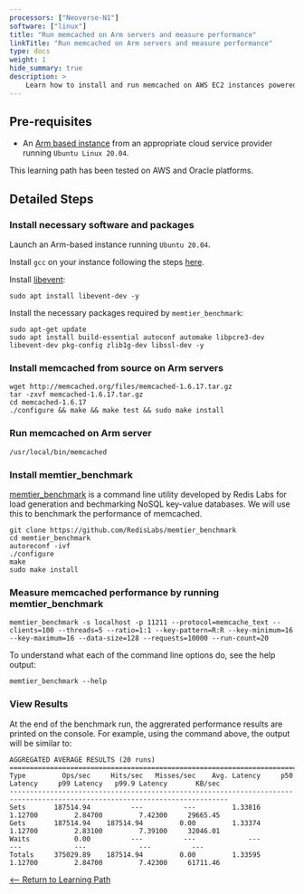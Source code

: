 ```yaml
---
processors: ["Neoverse-N1"]
software: ["linux"]
title: "Run memcached on Arm servers and measure performance"
linkTitle: "Run memcached on Arm servers and measure performance"
type: docs
weight: 1
hide_summary: true
description: >
    Learn how to install and run memcached on AWS EC2 instances powered by Arm64 achitecture.
---
```


## Pre-requisites

* An [Arm based instance](/cloud/providers) from an appropriate cloud service provider running `Ubuntu Linux 20.04`.

This learning path has been tested on AWS and Oracle platforms.

## Detailed Steps

### Install necessary software and packages

Launch an Arm-based instance running `Ubuntu 20.04`.

Install `gcc` on your instance following the steps [here](/compilers/install_ngcc).

Install [libevent](https://libevent.org/):
```console
sudo apt install libevent-dev -y
```

Install the necessary packages required by `memtier_benchmark`:
```console
sudo apt-get update
sudo apt install build-essential autoconf automake libpcre3-dev libevent-dev pkg-config zlib1g-dev libssl-dev -y
```

### Install memcached from source on Arm servers

```console
wget http://memcached.org/files/memcached-1.6.17.tar.gz
tar -zxvf memcached-1.6.17.tar.gz
cd memcached-1.6.17
./configure && make && make test && sudo make install
```

### Run memcached on Arm server
```console
/usr/local/bin/memcached
```

### Install memtier_benchmark

[memtier_benchmark](https://github.com/RedisLabs/memtier_benchmark) is a command line utility developed by Redis Labs for load generation and bechmarking NoSQL key-value databases. We will use this to benchmark the performance of memcached.

```console
git clone https://github.com/RedisLabs/memtier_benchmark
cd memtier_benchmark
autoreconf -ivf
./configure
make
sudo make install
```

### Measure memcached performance by running memtier_benchmark

```console
memtier_benchmark -s localhost -p 11211 --protocol=memcache_text --clients=100 --threads=5 --ratio=1:1 --key-pattern=R:R --key-minimum=16 --key-maximum=16 --data-size=128 --requests=10000 --run-count=20
```
To understand what each of the command line options do, see the help output:
```console
memtier_benchmark --help
```

### View Results

At the end of the benchmark run, the aggrerated performance results are printed on the console. For example, using the command above, the output will be similar to:
```
AGGREGATED AVERAGE RESULTS (20 runs)
============================================================================================================================
Type         Ops/sec     Hits/sec   Misses/sec    Avg. Latency     p50 Latency     p99 Latency   p99.9 Latency       KB/sec
----------------------------------------------------------------------------------------------------------------------------
Sets       187514.94          ---          ---         1.33816         1.12700         2.84700         7.42300     29665.45
Gets       187514.94    187514.94         0.00         1.33374         1.12700         2.83100         7.39100     32046.01
Waits           0.00          ---          ---             ---             ---             ---             ---          ---
Totals     375029.89    187514.94         0.00         1.33595         1.12700         2.84700         7.42300     61711.46
```

[<-- Return to Learning Path](/cloud/memcached/#sections)
